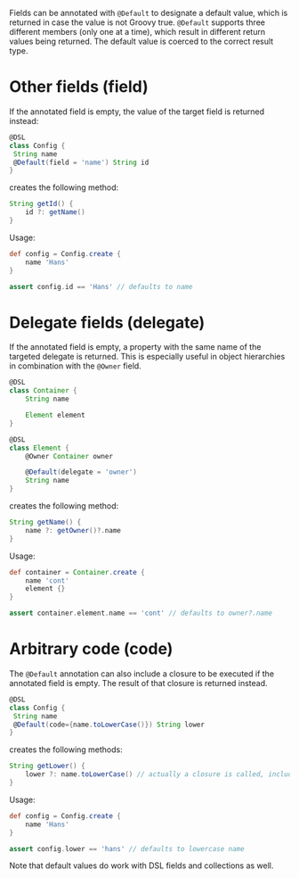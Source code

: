 Fields can be annotated with `@Default` to designate a default value, which is returned in case the value is not
Groovy true. `@Default` supports three different members (only one at a time), which result in different return values
being returned. The default value is coerced to the correct result type.

# Other fields (field)

If the annotated field is empty, the value of the target field is returned instead:

```groovy
@DSL
class Config {
 String name
 @Default(field = 'name') String id
}
```

creates the following method:

```groovy
String getId() {
    id ?: getName()
}
```

Usage:

```groovy
def config = Config.create {
    name 'Hans'
}

assert config.id == 'Hans' // defaults to name 
```

# Delegate fields (delegate)

If the annotated field is empty, a property with the same name of the targeted delegate is returned. This is especially 
useful in object hierarchies in combination with the `@Owner` field.

```groovy
@DSL
class Container {
    String name

    Element element
}

@DSL
class Element {
    @Owner Container owner

    @Default(delegate = 'owner')
    String name
}
```

creates the following method:

```groovy
String getName() {
    name ?: getOwner()?.name
}
```

Usage:

```groovy
def container = Container.create {
    name 'cont'
    element {}
}

assert container.element.name == 'cont' // defaults to owner?.name 
```

# Arbitrary code (code)

The `@Default` annotation can also include a closure to be executed if the annotated field is empty. The result of that
closure is returned instead.

```groovy
@DSL
class Config {
 String name
 @Default(code={name.toLowerCase()}) String lower
}
```

creates the following methods:

```groovy
String getLower() {
    lower ?: name.toLowerCase() // actually a closure is called, including setting of delegate etc...
}
```

Usage:

```groovy
def config = Config.create {
    name 'Hans'
}

assert config.lower == 'hans' // defaults to lowercase name
```

Note that default values do work with DSL fields and collections as well.
